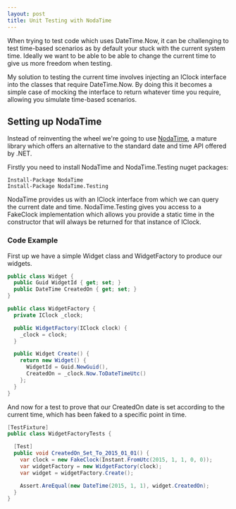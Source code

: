 ```yaml
---
layout: post
title: Unit Testing with NodaTime
---
```


When trying to test code which uses DateTime.Now, it can be challenging to test time-based scenarios as by default your stuck with the current system time. Ideally we want to be able to be able to change the current time to give us more freedom when testing.

My solution to testing the current time involves injecting an IClock interface into the classes that require DateTime.Now. By doing this it becomes a simple case of mocking the interface to return whatever time you require, allowing you simulate time-based scenarios.

## Setting up NodaTime

Instead of reinventing the wheel we're going to use [NodaTime](http://nodatime.org), a mature library which offers an alternative to the standard date and time API offered by .NET.

Firstly you need to install NodaTime and NodaTime.Testing nuget packages:

```
Install-Package NodaTime
Install-Package NodaTime.Testing
```

NodaTime provides us with an IClock interface from which we can query the current date and time. NodaTime.Testing gives you access to a FakeClock implementation which allows you provide a static time in the constructor that will always be returned for that instance of IClock.

### Code Example

First up we have a simple Widget class and WidgetFactory to produce our widgets.

```csharp
public class Widget {
  public Guid WidgetId { get; set; }
  public DateTime CreatedOn { get; set; }
}

public class WidgetFactory {
  private IClock _clock;

  public WidgetFactory(IClock clock) {
    _clock = clock;
  }

  public Widget Create() {
    return new Widget() {
      WidgetId = Guid.NewGuid(),
      CreatedOn = _clock.Now.ToDateTimeUtc()
    };
  }
}
```

And now for a test to prove that our CreatedOn date is set according to the current time, which has been faked to a specific point in time.

```csharp
[TestFixture]
public class WidgetFactoryTests {

  [Test]
  public void CreatedOn_Set_To_2015_01_01() {
    var clock = new FakeClock(Instant.FromUtc(2015, 1, 1, 0, 0));
    var widgetFactory = new WidgetFactory(clock);
    var widget = widgetFactory.Create();

    Assert.AreEqual(new DateTime(2015, 1, 1), widget.CreatedOn);
  }
}
```
